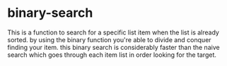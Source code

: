 # binary-search

This is a function to search for a specific list item when the list is already sorted.
by using the binary function you're able to divide and conquer finding your item.
this binary search is considerably faster than the naive search which goes through each item list in order looking for the target.

